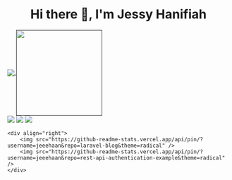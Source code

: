 <h1 align="center">Hi there 👋, I'm Jessy Hanifiah</h1>
<!-- <img src="https://github-readme-stats.vercel.app/api?username=jeeehaan&count_private=true&show_icons=true&theme=radical" />
<img src="https://github-readme-stats.vercel.app/api/top-langs/?username=jeeehaan&&count_private=true&theme=radical" /> -->

<a href="">
    <img align="center" src="https://github-readme-stats.vercel.app/api?username=jeeehaan&count_private=true&show_icons=true&theme=radical" />
  </a>
 <a href="">
    <img align="center" height="195" src="https://github-readme-stats.vercel.app/api/top-langs/?username=jeeehaan&&count_private=true&theme=radical" />
 </a>
 
<!-- frontend -->
<div align="left">
    <img src="https://github-readme-stats.vercel.app/api/pin/?username=jeeehaan&repo=huddle-landing-page&theme=radical" />
    <img src="https://github-readme-stats.vercel.app/api/pin/?username=jeeehaan&repo=3-column-preview-card-component&theme=radical" />
    <img src="https://github-readme-stats.vercel.app/api/pin/?username=jeeehaan&repo=intro-component-with-signup-form&theme=radical" />
</div>
<!-- end frontend  -->

<!-- backend  -->
    <div align="right">
        <img src="https://github-readme-stats.vercel.app/api/pin/?username=jeeehaan&repo=laravel-blog&theme=radical" />
        <img src="https://github-readme-stats.vercel.app/api/pin/?username=jeeehaan&repo=rest-api-authentication-example&theme=radical" />
    </div>
<!-- endbackend  -->



<!--
**jeeehaan/jeeehaan** is a ✨ _special_ ✨ repository because its `README.md` (this file) appears on your GitHub profile.

Here are some ideas to get you started:

- 🔭 I’m currently working on ...
- 🌱 I’m currently learning ...
- 👯 I’m looking to collaborate on ...
- 🤔 I’m looking for help with ...
- 💬 Ask me about ...
- 📫 How to reach me: ...
- 😄 Pronouns: ...
- ⚡ Fun fact: ...
-->
